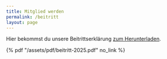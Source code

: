 ```yaml
---
title: Mitglied werden
permalink: /beitritt
layout: page
---
```


Hier bekommst du unsere Beitrittserklärung <a href="assets/satzung-2022.pdf" target="_blank">zum Herunterladen</a>.

{% pdf "/assets/pdf/beitritt-2025.pdf" no_link %}
